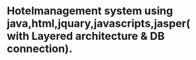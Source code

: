 # Hotelmanagement system using java,html,jquary,javascripts,jasper(with Layered architecture & DB connection).

